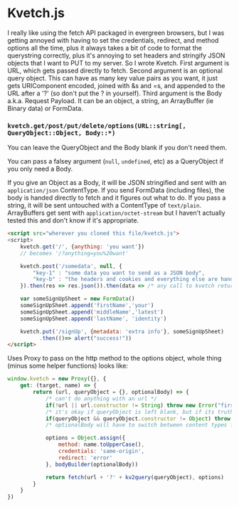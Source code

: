 # Kvetch.js

I really like using the fetch API packaged in evergreen browsers, but I was getting annoyed with having to set the credentials, redirect, and method options all the time, plus it always takes a bit of code to format the querystring correctly, plus it's annoying to set headers and stringify JSON objects that I want to PUT to my server. So I wrote Kvetch. First argument is URL, which gets passed directly to fetch. Second argument is an optional query object. This can have as many key value pairs as you want, it just gets URIComponent encoded, joined with &s and =s, and appended to the URL after a '?' (so don't put the ? in yourself). Third argument is the Body a.k.a. Request Payload. It can be an object, a string, an ArrayBuffer (ie Binary data) or FormData.

### `kvetch.get/post/put/delete/options(URL::string[, QueryObject::Object, Body::*)`
You can leave the QueryObject and the Body blank if you don't need them.

You can pass a falsey argument (`null`, `undefined`, etc) as a QueryObject if you only need a Body.

If you give an Object as a Body, it will be JSON stringified and sent with an `application/json` ContentType. If you send FormData (including files), the body is handed directly to fetch and it figures out what to do. If you pass a string, it will be sent untouched with a ContentType of `text/plain`. ArrayBuffers get sent with `application/octet-stream` but I haven't actually tested this and don't know if it's appropriate.

```html
<script src="wherever you cloned this file/kvetch.js">
<script>
    kvetch.get('/', {anything: 'you want'})
    // becomes '/?anything=you%20want'

    kvetch.post('/somedata', null, {
        "key-1" : "some data you want to send as a JSON body",
        "key-b" : "the headers and cookies and everything else are handled for you"
    }).then(res => res.json()).then(data => /* any call to kvetch returns the fetch it invoked */)

    var someSignUpSheet = new FormData()
    someSignUpSheet.append('firstName','your')
    someSignUpSheet.append('middleName','latest')
    someSignUpSheet.append('lastName', 'identity')

    kvetch.put('/signUp', {metadata: 'extra info'}, someSignUpSheet)
          .then(()=> alert("success!"))
</script>
```

Uses Proxy to pass on the http method to the options object, whole thing (minus some helper functions) looks like:
```js
window.kvetch = new Proxy({}, {
    get: (target, name) => {
        return (url, queryObject = {}, optionalBody) => {
            /* can't do anything with an url */
            if(!url || url.constructor != String) throw new Error("first argument URL must be a string.")
            /* it's okay if queryObject is left blank, but if its truthy it better be an object */
            if(queryObject && queryObject.constructor != Object) throw new Error("second argument QueryObject must be an object or nothing at all.")
            /* optionalBody will have to switch between content types for string, object -> JSON, or raw byte array */

            options = Object.assign({
                method: name.toUpperCase(),
                credentials: 'same-origin',
                redirect: 'error'
            }, bodyBuilder(optionalBody))

            return fetch(url + '?' + kv2query(queryObject), options)                
        }
    }
})
```
